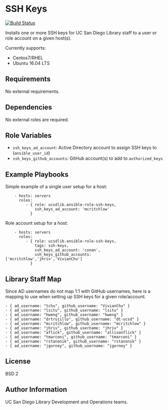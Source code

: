 SSH Keys
=========

[![Build Status](https://travis-ci.org/ucsdlib/ansible-role-ssh-keys.svg?branch=master)](https://travis-ci.org/ucsdlib/ansible-role-ssh-keys)

Installs one or more SSH keys for UC San Diego Library staff to a user or role
account on a given host(s).

Currently supports:
* Centos7/RHEL
* Ubuntu 16.04 LTS

Requirements
------------

No external requirements.

Dependencies
------------

No external roles are required.

Role Variables
--------------

* `ssh_keys_ad_account`: Active Directory account to assign SSH keys to
  (`ansible_user_id`)
* `ssh_keys_github_accounts`: GitHub account(s) to add to `authorized_keys`

Example Playbooks
----------------

Simple example of a single user setup for a host:
```
    - hosts: servers
      roles:
         - { role: ucsdlib.ansible-role-ssh-keys,
             ssh_keys_ad_account: 'mcritchlow'
           }
```

Role account setup for a host:
```
    - hosts: servers
      roles:
         - { role: ucsdlib.ansible-role-ssh-keys,
             tags: ssh-keys,
             ssh_keys_ad_account: 'conan',
             ssh_keys_github_accounts: ['mcritchlow','jhriv','VivianChu']
           }
```

Library Staff Map
----------------
Since AD usernames do not map 1:1 with GitHub usernames, here is a mapping to
use when setting up SSH keys for a given role/account.

```
- { ad_username: "tchu", github_username: "VivianChu" }
- { ad_username: "lsitu", github_username: "lsitu" }
- { ad_username: "hweng", github_username: "hweng" }
- { ad_username: "drtrujillo", github_username: "dt-ucsd" }
- { ad_username: "mcritchlow", github_username: "mcritchlow" }
- { ad_username: "jhriv", github_username: "jhriv" }
- { ad_username: "aflick", github_username: "allisonflick" }
- { ad_username: "tmarconi", github_username: "tmarconi" }
- { ad_username: "rstanonik", github_username: "rstanonik" }
- { ad_username: "jgorney", github_username: "jgorney" }
```

License
-------

BSD 2

Author Information
------------------

UC San Diego Library Development and Operations teams.

